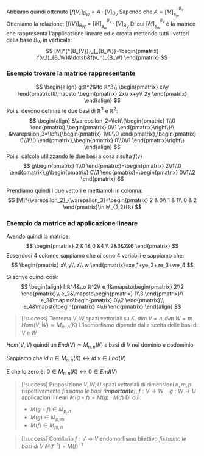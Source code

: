 Abbiamo quindi ottenuto $[f(V)]_{B_{W}}=A\cdot [V]_{B_{V}}$
Sapendo che $A=[M]^{^{B_{V}}}_{_{B_W}}$
Otteniamo la relazione: $[f(V)]_{B_{W}}=[M]^{^{B_{V}}}_{_{B_W}}\cdot [V]_{B_{V}}$
Di cui $[M]^{^{B_{V}}}_{_{B_W}}$ è la matrice che rappresenta l'applicazione lineare ed è creata mettendo tutti i vettori della base $B_W$ in verticale:
$$
[M]^{^{B_{V}}}_{_{B_W}}=\begin{pmatrix}
	f(v_1)_{B_W}&\dotsb&f(v_n)_{B_W}
\end{pmatrix}
$$

### Esempio trovare la matrice rappresentante
$$
\begin{align}
	g:ℝ^2&\to ℝ^3\\
	\begin{pmatrix}
	x\\y
	\end{pmatrix}&\mapsto \begin{pmatrix}
	2x\\ x+y\\ 2y
	\end{pmatrix}
\end{align}
$$
Poi si devono definire le due basi di $ℝ^3$ e $ℝ^2$:
$$
\begin{align}
	&\varepsilon_2=\left\{\begin{pmatrix}
	1\\0
	\end{pmatrix},\begin{pmatrix}
		0\\1
	\end{pmatrix}\right\}\\
	&\varepsilon_3=\left\{\begin{pmatrix}
	1\\0\\0
	\end{pmatrix},\begin{pmatrix}
	0\\1\\0
	\end{pmatrix},\begin{pmatrix}
	0\\0\\1
	\end{pmatrix}\right\}
\end{align}
$$
Poi si calcola utilizzando le due basi a cosa risulta $f(v)$
$$
g\begin{pmatrix}
	1\\0
\end{pmatrix}=\begin{pmatrix}
	2\\1\\0
\end{pmatrix},g\begin{pmatrix}
	0\\1
\end{pmatrix}=\begin{pmatrix}
	0\\1\\2
\end{pmatrix}
$$

Prendiamo quindi i due vettori e mettiamoli in colonna:
$$
[M]^{\varepsilon_2}_{\varepsilon_3}=\begin{pmatrix}
	2 & 0\\
	1 & 1\\
	0 & 2
\end{pmatrix}\in M_{3,2}(ℝ)
$$

### Esempio da matrice ad applicazione lineare
Avendo quindi la matrice:
$$
\begin{pmatrix}
	2 & 1& 0 &4 \\
	2&3&2&6
\end{pmatrix}
$$
Essendoci $4$ colonne sappiamo che ci sono $4$ variabili e sappiamo che:
$$
\begin{pmatrix}
	x\\ y\\ z\\ w
\end{pmatrix}=xe_1+ye_2+ze_3+we_4
$$

Si scrive quindi così:
$$
\begin{align}
	f:ℝ^4&\to ℝ^2\\
	e_1&\mapsto\begin{pmatrix}
		2\\2
	\end{pmatrix}\\
	e_2&\mapsto\begin{pmatrix}
		1\\3
	\end{pmatrix}\\
	e_3&\mapsto\begin{pmatrix}
		0\\2
	\end{pmatrix}\\
	e_4&\mapsto\begin{pmatrix}
		4\\6
	\end{pmatrix}
\end{align}
$$

> [!success] Teorema
> $V,W$ spazi vettoriali su $K$. $dim\ V=n,dim\ W=m$
> $Hom(V,W)\simeq M_{m,n}(K)$
> L'isomorfismo dipende dalla scelta delle basi di $V$ e $W$

$Hom(V,V)$ quindi un $End(V)\simeq M_{n,n}(K)$
$\varepsilon$ basi di $V$ nel dominio e codominio 

Sappiamo che
$id\ n\in M_{n,n}(K) \longleftrightarrow id\ v\in End(V)$

E che lo zero è:
$0\in M_{n,n}(K) \longleftrightarrow 0 \in End(V)$

> [!success] Proposizione
> $V,W,U$ spazi vettoriali di dimensioni $n,m,p$ rispettivamente
> *fissiamo le basi (**importante**)*, $f:V\to W\quad g:W\to U$ applicazioni lineari
> $M(g\circ f)=M(g)\cdot M(f)$
> Di cui:
> - $M(g\circ f) \in M_{p,n}$
> - $M(g) \in M_{p,m}$
> - $M(f)\in M_{m,n}$

> [!success] Corollario
> $f:V\to V$ endomorfismo biiettivo
> *fissiamo le basi di $V$*
> $M(f^{-1})=M(f)^{-1}$